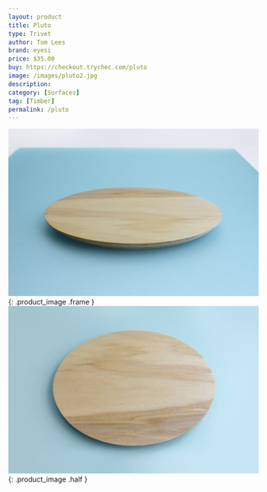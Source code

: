 ```yaml
---
layout: product
title: Pluto
type: Trivet
author: Tom Lees
brand: eyesi
price: $35.00
buy: https://checkout.trychec.com/pluto
image: /images/pluto2.jpg
description:
category: [Surfaces]
tag: [Timber]
permalink: /pluto
---
```

![](/images/pluto1.jpg){: .product_image .frame }
![](/images/pluto3.jpg){: .product_image .half }

